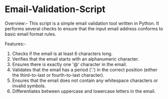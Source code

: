 # Email-Validation-Script

Overview:-
This script is a simple email validation tool written in Python. It performs several checks to ensure that the input email address conforms to basic email format rules.

Features:-
1) Checks if the email is at least 6 characters long.
2) Verifies that the email starts with an alphanumeric character.
3) Ensures there is exactly one '@' character in the email.
4) Validates that the email has a period ('.') in the correct position (either the third-to-last or fourth-to-last character).
5) Ensures that the email does not contain any whitespace characters or invalid symbols.
6) Differentiates between uppercase and lowercase letters in the email.
